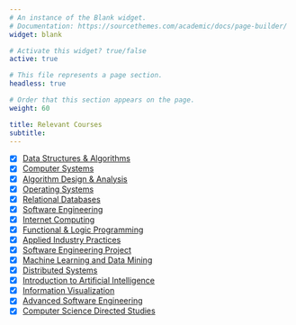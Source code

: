 ```yaml
---
# An instance of the Blank widget.
# Documentation: https://sourcethemes.com/academic/docs/page-builder/
widget: blank

# Activate this widget? true/false
active: true

# This file represents a page section.
headless: true

# Order that this section appears on the page.
weight: 60

title: Relevant Courses
subtitle:
---
```


- [x] [Data Structures & Algorithms](https://courses.students.ubc.ca/cs/courseschedule?pname=subjarea&tname=subj-course&dept=CPSC&course=221)
- [x] [Computer Systems](https://courses.students.ubc.ca/cs/courseschedule?pname=subjarea&tname=subj-course&dept=CPSC&course=213)
- [x] [Algorithm Design & Analysis](https://courses.students.ubc.ca/cs/courseschedule?pname=subjarea&tname=subj-course&dept=CPSC&course=320)
- [x] [Operating Systems](https://courses.students.ubc.ca/cs/courseschedule?pname=subjarea&tname=subj-course&dept=CPSC&course=313)
- [x] [Relational Databases](https://courses.students.ubc.ca/cs/courseschedule?pname=subjarea&tname=subj-course&dept=CPSC&course=304)
- [x] [Software Engineering](https://courses.students.ubc.ca/cs/courseschedule?pname=subjarea&tname=subj-course&dept=CPSC&course=310)
- [x] [Internet Computing](https://courses.students.ubc.ca/cs/courseschedule?tname=subj-course&course=317&sessyr=2021&sesscd=W&dept=CPSC&pname=subjarea)
- [x] [Functional & Logic Programming](https://courses.students.ubc.ca/cs/courseschedule?pname=subjarea&tname=subj-course&dept=CPSC&course=312)
- [x] [Applied Industry Practices](https://courses.students.ubc.ca/cs/courseschedule?tname=subj-course&course=455&sessyr=2021&sesscd=S&dept=CPSC&pname=subjarea)
- [x] [Software Engineering Project](https://courses.students.ubc.ca/cs/courseschedule?tname=subj-course&course=319&sessyr=2021&sesscd=W&dept=CPSC&pname=subjarea)
- [x] [Machine Learning and Data Mining](https://courses.students.ubc.ca/cs/courseschedule?pname=subjarea&tname=subj-course&dept=CPSC&course=340)
- [x] [Distributed Systems](https://courses.students.ubc.ca/cs/courseschedule?pname=subjarea&tname=subj-section&dept=CPSC&course=416&section=201)
- [x] [Introduction to Artificial Intelligence](https://courses.students.ubc.ca/cs/courseschedule?pname=subjarea&tname=subj-course&dept=CPSC&course=322)
- [x] [Information Visualization](https://courses.students.ubc.ca/cs/courseschedule?pname=subjarea&tname=subj-section&dept=CPSC&course=436V&section=201)
- [x] [Advanced Software Engineering](https://courses.students.ubc.ca/cs/courseschedule?pname=subjarea&tname=subj-course&dept=CPSC&course=410)
- [x] [Computer Science Directed Studies](https://courses.students.ubc.ca/cs/courseschedule?pname=subjarea&tname=subj-course&dept=CPSC&course=448B)
